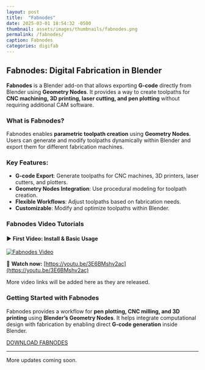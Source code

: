 ```yaml
---
layout: post
title:  "Fabnodes"
date: 2025-03-01 18:54:32 -0500
thumbnail: assets/images/thumbnails/fabnodes.png
permalink: /fabnodes/
caption: Fabnodes
categories: digifab
---
```


## Fabnodes: Digital Fabrication in Blender

**Fabnodes** is a Blender add-on that allows exporting **G-code** directly from Blender using **Geometry Nodes**. It provides a way to create toolpaths for **CNC machining, 3D printing, laser cutting, and pen plotting** without requiring additional CAM software.

### What is Fabnodes?
Fabnodes enables **parametric toolpath creation** using **Geometry Nodes**. Users can generate and modify toolpaths dynamically within Blender and export them for different fabrication machines.

### Key Features:
- **G-code Export**: Generate toolpaths for CNC machines, 3D printers, laser cutters, and plotters.
- **Geometry Nodes Integration**: Use procedural modeling for toolpath creation.
- **Flexible Workflows**: Adjust toolpaths based on fabrication needs.
- **Customizable**: Modify and optimize toolpaths within Blender.

### Fabnodes Video Tutorials


#### ▶️ First Video: Install & Basic Usage
[![Fabnodes Video](https://img.youtube.com/vi/3E6BMshv2ac/maxresdefault.jpg)](https://youtu.be/3E6BMshv2ac)

🔗 **Watch now:** [https://youtu.be/3E6BMshv2ac](https://youtu.be/3E6BMshv2ac)

More video links will be added here as they are released.

### Getting Started with Fabnodes
Fabnodes provides a workflow for **pen plotting, CNC milling, and 3D printing** using **Blender’s Geometry Nodes**. It helps integrate computational design with fabrication by enabling direct **G-code generation** inside Blender.


[DOWNLOAD FABNODES](https://extensions.blender.org/add-ons/fabnodes/)

---

More updates coming soon.